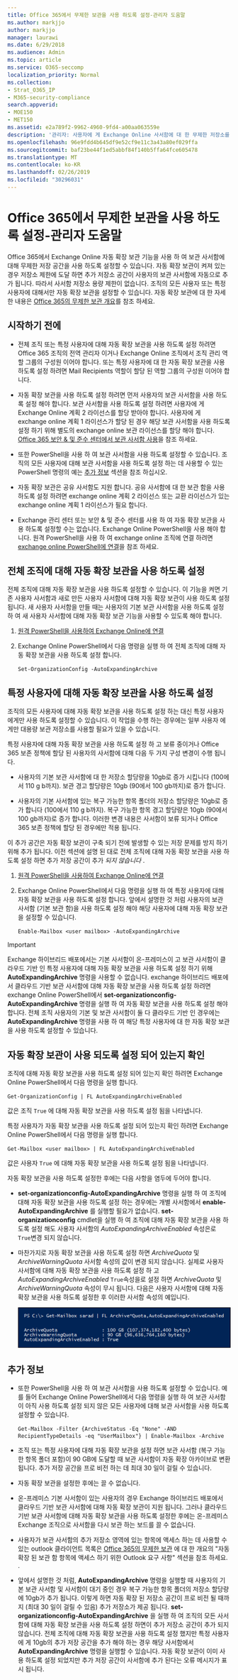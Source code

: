 ```yaml
---
title: Office 365에서 무제한 보관을 사용 하도록 설정-관리자 도움말
ms.author: markjjo
author: markjjo
manager: laurawi
ms.date: 6/29/2018
ms.audience: Admin
ms.topic: article
ms.service: O365-seccomp
localization_priority: Normal
ms.collection:
- Strat_O365_IP
- M365-security-compliance
search.appverid:
- MOE150
- MET150
ms.assetid: e2a789f2-9962-4960-9fd4-a00aa063559e
description: '관리자: 사용자에 게 Exchange Online 사서함에 대 한 무제한 저장소를 제공 하는 Office 365에서 자동 확장 보관을 사용 하도록 설정 하는 방법을 알아봅니다. 전체 조직 또는 특정 사용자만 자동 확장 보관을 사용 하도록 설정할 수 있습니다.'
ms.openlocfilehash: 96e9fdd4b645df9e52cf9e11c3a43a80ef029ffa
ms.sourcegitcommit: baf23be44f1ed5abbf84f140b5ffa64fce605478
ms.translationtype: MT
ms.contentlocale: ko-KR
ms.lasthandoff: 02/26/2019
ms.locfileid: "30296031"
---
```

# <a name="enable-unlimited-archiving-in-office-365---admin-help"></a>Office 365에서 무제한 보관을 사용 하도록 설정-관리자 도움말

Office 365에서 Exchange Online 자동 확장 보관 기능을 사용 하 여 보관 사서함에 대해 무제한 저장 공간을 사용 하도록 설정할 수 있습니다. 자동 확장 보관이 켜져 있는 경우 저장소 제한에 도달 하면 추가 저장소 공간이 사용자의 보관 사서함에 자동으로 추가 됩니다. 따라서 사서함 저장소 용량 제한이 없습니다. 조직의 모든 사용자 또는 특정 사용자에 대해서만 자동 확장 보관을 설정할 수 있습니다. 자동 확장 보관에 대 한 자세한 내용은 [Office 365의 무제한 보관 개요](unlimited-archiving.md)를 참조 하세요.

## <a name="before-you-begin"></a>시작하기 전에

- 전체 조직 또는 특정 사용자에 대해 자동 확장 보관을 사용 하도록 설정 하려면 Office 365 조직의 전역 관리자 이거나 Exchange Online 조직에서 조직 관리 역할 그룹의 구성원 이어야 합니다. 또는 특정 사용자에 대 한 자동 확장 보관을 사용 하도록 설정 하려면 Mail Recipients 역할이 할당 된 역할 그룹의 구성원 이어야 합니다.
    
- 자동 확장 보관을 사용 하도록 설정 하려면 먼저 사용자의 보관 사서함을 사용 하도록 설정 해야 합니다. 보관 사서함을 사용 하도록 설정 하려면 사용자에 게 Exchange Online 계획 2 라이선스를 할당 받아야 합니다. 사용자에 게 exchange online 계획 1 라이선스가 할당 된 경우 해당 보관 사서함을 사용 하도록 설정 하기 위해 별도의 exchange online 보관 라이선스를 할당 해야 합니다. [Office 365 보안 &amp; 및 준수 센터에서 보관 사서함 사용](enable-archive-mailboxes.md)을 참조 하세요.
    
- 또한 PowerShell을 사용 하 여 보관 사서함을 사용 하도록 설정할 수 있습니다. 조직의 모든 사용자에 대해 보관 사서함을 사용 하도록 설정 하는 데 사용할 수 있는 PowerShell 명령의 예는 [추가 정보](#more-information) 섹션을 참조 하십시오. 
    
- 자동 확장 보관은 공유 사서함도 지원 합니다. 공유 사서함에 대 한 보관 함을 사용 하도록 설정 하려면 exchange online 계획 2 라이선스 또는 교환 라이선스가 있는 exchange online 계획 1 라이선스가 필요 합니다.
    
- Exchange 관리 센터 또는 보안 &amp; 및 준수 센터를 사용 하 여 자동 확장 보관을 사용 하도록 설정할 수는 없습니다. Exchange Online PowerShell을 사용 해야 합니다. 원격 PowerShell을 사용 하 여 exchange online 조직에 연결 하려면 [exchange online PowerShell에 연결](https://go.microsoft.com/fwlink/p/?linkid=396554)을 참조 하세요.
    
  
## <a name="enable-auto-expanding-archiving-for-your-entire-organization"></a>전체 조직에 대해 자동 확장 보관을 사용 하도록 설정

전체 조직에 대해 자동 확장 보관을 사용 하도록 설정할 수 있습니다. 이 기능을 켜면 기존 사용자 사서함과 새로 만든 사용자 사서함에 대해 자동 확장 보관이 사용 하도록 설정 됩니다. 새 사용자 사서함을 만들 때는 사용자의 기본 보관 사서함을 사용 하도록 설정 하 여 새 사용자 사서함에 대해 자동 확장 보관 기능을 사용할 수 있도록 해야 합니다.
  
1. [원격 PowerShell을 사용하여 Exchange Online에 연결](https://go.microsoft.com/fwlink/p/?linkid=396554)
    
2. Exchange Online PowerShell에서 다음 명령을 실행 하 여 전체 조직에 대해 자동 확장 보관을 사용 하도록 설정 합니다.

    ```
    Set-OrganizationConfig -AutoExpandingArchive
    ```
  
## <a name="enable-auto-expanding-archiving-for-specific-users"></a>특정 사용자에 대해 자동 확장 보관을 사용 하도록 설정

조직의 모든 사용자에 대해 자동 확장 보관을 사용 하도록 설정 하는 대신 특정 사용자 에게만 사용 하도록 설정할 수 있습니다. 이 작업을 수행 하는 경우에는 일부 사용자 에게만 대용량 보관 저장소를 사용할 필요가 있을 수 있습니다.
  
특정 사용자에 대해 자동 확장 보관을 사용 하도록 설정 하 고 보류 중이거나 Office 365 보존 정책에 할당 된 사용자의 사서함에 대해 다음 두 가지 구성 변경이 수행 됩니다.
  
- 사용자의 기본 보관 사서함에 대 한 저장소 할당량을 10gb로 증가 시킵니다 (100에서 110 g b까지). 보관 경고 할당량은 10gb (90에서 100 gb까지)로 증가 합니다.
    
- 사용자의 기본 사서함에 있는 복구 가능한 항목 폴더의 저장소 할당량은 10gb로 증가 합니다 (100에서 110 g b까지). 복구 가능한 항목 경고 할당량은 10gb (90에서 100 gb까지)로 증가 합니다. 이러한 변경 내용은 사서함이 보류 되거나 Office 365 보존 정책에 할당 된 경우에만 적용 됩니다.
    
이 추가 공간은 자동 확장 보관이 구축 되기 전에 발생할 수 있는 저장 문제를 방지 하기 위해 추가 됩니다. 이전 섹션에 설명 된 대로 전체 조직에 대해 자동 확장 보관을 사용 하도록 설정 하면 추가 저장 공간이 추가 *되지 않습니다* . 
  
1. [원격 PowerShell을 사용하여 Exchange Online에 연결](https://go.microsoft.com/fwlink/p/?linkid=396554)
    
2. Exchange Online PowerShell에서 다음 명령을 실행 하 여 특정 사용자에 대해 자동 확장 보관을 사용 하도록 설정 합니다. 앞에서 설명한 것 처럼 사용자의 보관 사서함 (기본 보관 함)을 사용 하도록 설정 해야 해당 사용자에 대해 자동 확장 보관을 설정할 수 있습니다.
    
    ```
    Enable-Mailbox <user mailbox> -AutoExpandingArchive
    ```


> [!IMPORTANT]
> Exchange 하이브리드 배포에서는 기본 사서함이 온-프레미스이 고 보관 사서함이 클라우드 기반 인 특정 사용자에 대해 자동 확장 보관을 사용 하도록 설정 하기 위해 **AutoExpandingArchive** 명령을 사용할 수 없습니다. exchange 하이브리드 배포에서 클라우드 기반 보관 사서함에 대해 자동 확장 보관을 사용 하도록 설정 하려면 exchange Online PowerShell에서 **set-organizationconfig-AutoExpandingArchive** 명령을 실행 하 여 자동 확장 보관을 사용 하도록 설정 해야 합니다. 전체 조직 사용자의 기본 및 보관 사서함이 둘 다 클라우드 기반 인 경우에는 **AutoExpandingArchive** 명령을 사용 하 여 해당 특정 사용자에 대 한 자동 확장 보관을 사용 하도록 설정할 수 있습니다. 
  
## <a name="verify-that-auto-expanding-archiving-is-enabled"></a>자동 확장 보관이 사용 되도록 설정 되어 있는지 확인

조직에 대해 자동 확장 보관을 사용 하도록 설정 되어 있는지 확인 하려면 Exchange Online PowerShell에서 다음 명령을 실행 합니다.

```
Get-OrganizationConfig | FL AutoExpandingArchiveEnabled
```

값은 조직 `True` 에 대해 자동 확장 보관을 사용 하도록 설정 됨을 나타냅니다. 
  
특정 사용자가 자동 확장 보관을 사용 하도록 설정 되어 있는지 확인 하려면 Exchange Online PowerShell에서 다음 명령을 실행 합니다.
  
```
Get-Mailbox <user mailbox> | FL AutoExpandingArchiveEnabled
```
값은 사용자 `True` 에 대해 자동 확장 보관을 사용 하도록 설정 됨을 나타냅니다. 
  
자동 확장 보관을 사용 하도록 설정한 후에는 다음 사항을 염두에 두어야 합니다.
  
- **set-organizationconfig-AutoExpandingArchive** 명령을 실행 하 여 조직에 대해 자동 확장 보관을 사용 하도록 설정 하는 경우에는 개별 사서함에서 **enable-AutoExpandingArchive** 를 실행할 필요가 없습니다. **set-organizationconfig** cmdlet을 실행 하 여 조직에 대해 자동 확장 보관을 사용 하도록 설정 해도 사용자 사서함의 *AutoExpandingArchiveEnabled* 속성은로 `True`변경 되지 않습니다.
    
- 마찬가지로 자동 확장 보관을 사용 하도록 설정 하면 *ArchiveQuota* 및 *ArchiveWarningQuota* 사서함 속성의 값이 변경 되지 않습니다. 실제로 사용자 사서함에 대해 자동 확장 보관을 사용 하도록 설정 하 고 *AutoExpandingArchiveEnabled* `True`속성을로 설정 하면 *ArchiveQuota* 및 *ArchiveWarningQuota* 속성이 무시 됩니다. 다음은 사용자 사서함에 대해 자동 확장 보관을 사용 하도록 설정한 후 이러한 사서함 속성의 예입니다. 
    
    ![자동 확장 보관을 사용 하도록 설정한 후에는 ArchiveQuota 및 ArchiveWarningQuota 속성이 무시 됩니다.](media/6a1c1b69-5c4c-4267-aac8-53577667f03e.png)

  
## <a name="more-information"></a>추가 정보

- 또한 PowerShell을 사용 하 여 보관 사서함을 사용 하도록 설정할 수 있습니다. 예를 들어 Exchange Online PowerShell에서 다음 명령을 실행 하 여 보관 사서함이 아직 사용 하도록 설정 되지 않은 모든 사용자에 대해 보관 사서함을 사용 하도록 설정할 수 있습니다.

    ```
    Get-Mailbox -Filter {ArchiveStatus -Eq "None" -AND RecipientTypeDetails -eq "UserMailbox"} | Enable-Mailbox -Archive
    ```

- 조직 또는 특정 사용자에 대해 자동 확장 보관을 설정 하면 보관 사서함 (복구 가능한 항목 폴더 포함)이 90 GB에 도달할 때 보관 사서함이 자동 확장 아카이브로 변환 됩니다. 추가 저장 공간을 프로 비전 하는 데 최대 30 일이 걸릴 수 있습니다.
    
- 자동 확장 보관을 설정한 후에는 끌 수 없습니다.
    
- 온-프레미스 기본 사서함이 있는 사용자의 경우 Exchange 하이브리드 배포에서 클라우드 기반 보관 사서함에 대해 자동 확장 보관이 지원 됩니다. 그러나 클라우드 기반 보관 사서함에 대해 자동 확장 보관을 사용 하도록 설정한 후에는 온-프레미스 Exchange 조직으로 사서함을 다시 보관 하는 보드를 끌 수 없습니다.
    
- 사용자가 보관 사서함의 추가 저장소 영역에 있는 항목에 액세스 하는 데 사용할 수 있는 outlook 클라이언트 목록은 [Office 365의 무제한 보관](unlimited-archiving.md#outlook-requirements-for-accessing-items-in-an-auto-expanded-archive) 에 대 한 개요의 "자동 확장 된 보관 함 항목에 액세스 하기 위한 Outlook 요구 사항" 섹션을 참조 하세요. .
    
- 앞에서 설명한 것 처럼, **AutoExpandingArchive** 명령을 실행할 때 사용자의 기본 보관 사서함 및 사서함이 대기 중인 경우 복구 가능한 항목 폴더의 저장소 할당량에 10gb가 추가 됩니다. 이렇게 하면 자동 확장 된 저장소 공간이 프로 비전 될 때까지 (최대 30 일이 걸릴 수 있음) 추가 저장소가 제공 됩니다. **set-organizationconfig-AutoExpandingArchive** 을 실행 하 여 조직의 모든 사서함에 대해 자동 확장 보관을 사용 하도록 설정 하면이 추가 저장소 공간이 추가 되지 않습니다. 전체 조직에 대해 자동 확장 보관을 사용 하도록 설정 했지만 특정 사용자에 게 10gb의 추가 저장 공간을 추가 해야 하는 경우 해당 사서함에서 **AutoExpandingArchive** 명령을 실행할 수 있습니다. 자동 확장 보관이 이미 사용 하도록 설정 되었지만 추가 저장 공간이 사서함에 추가 된다는 오류 메시지가 표시 됩니다. 
